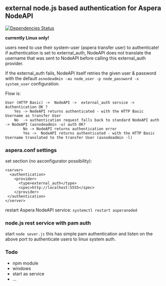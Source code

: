 ## external node.js based authentication for Aspera NodeAPI
[![Dependencies Status](https://david-dm.org/m67hoff/asperaNodeAPIauth.svg)](https://david-dm.org/m67hoff/asperaNodeAPIauth)

**currently Linux only!**

users need to use their system-user (aspera transfer user) to authenticate!
if authentication is set to external_auth, NodeAPI does not translate the username that was sent to NodeAPI before calling this external_auth provider.

If the external_auth fails,  NodeAPI itself retries the given user & password with the default `asnodeadmin -au node_user -p node_password -x system_user`
configuration.

Flow is:
    
    User (HTTP Basic) ->  NodeAPI ->  external_auth service ->  Authentication OK ?
        Yes -> NodeAPI returns authenticated - with the HTTP Basic Username as transfer User
        No  -> authentication request falls back to standard NodeAPI auth -> NodeAPI (asnodeadmin -u) auth OK?
            No -> NodeAPI returns authentication error
            Yes ->  NodeAPI returns authenticated - with the HTTP Basic Username translated to the transfer User (asnodeadmin -l) 


### aspera.conf settings 

set section (no asconfigurator possibility):
```
<server>
  <authentication>
    <provider>
      <type>external_auth</type>
      <spec>http://localhost:5555</spec>
    </provider>
 </authentication>
</server>

```
restart Aspera NodeAPI service: `systemctl restart asperanoded`

### node.js rest service with pam auth 

start `node sever.js` this has simple pam authentication 
and listen on the above port to authenticate users to linux system auth.  

### Todo
- npm module
- windows 
- start as service
- ...
